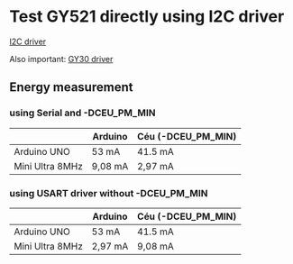 # Test GY521 directly using I2C driver

[I2C driver](https://github.com/JingruiLea/ceu-arduino/tree/ljr/libraries/driver-i2c)

Also important: [GY30 driver](https://github.com/JingruiLea/ceu-arduino/blob/ljr/ceu_examples/GY30/GY30.ceu)

## Energy measurement

### using Serial and -DCEU_PM_MIN

|                 | Arduino | Céu  (-DCEU_PM_MIN) |
| --------------- | ------- | ------------------- |
| Arduino UNO     | 53 mA   | 41.5 mA             |
| Mini Ultra 8MHz | 9,08 mA | 2,97 mA             |

### using USART driver without -DCEU_PM_MIN
|                 | Arduino | Céu  (-DCEU_PM_MIN) |
| --------------- | ------- | ------------------- |
| Arduino UNO     | 53 mA   | 41.5 mA             |
| Mini Ultra 8MHz | 2,97 mA | 9,08 mA             |
